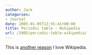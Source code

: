 ```yaml
---
author: Jack
categories:
- Journal
date: 2005-01-05T13:55:41+00:00
title: Periodic table – Wikipedia
url: /2005/periodic-table-wikipedia/
---
```


This is [another reason][1] I love Wikipedia.

 [1]: http://en.wikipedia.org/wiki/Periodic_table_%28standard%29